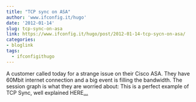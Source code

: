 ```yaml
---
title: "TCP sync on ASA"
author: 'www.ifconfig.it/hugo'
date: '2012-01-14'
slug: tcp-sync-on-asa
link: https://www.ifconfig.it/hugo/post/2012-01-14-tcp-sycn-on-asa/
categories:
- bloglink
tags:
  - ifconfigithugo
---
```


A customer called today for a strange issue on their Cisco ASA. They have 60Mbit internet connection and a big event is filling the bandwidth. The session graph is what they are worried about: This is a perfect example of TCP Sync, well explained HERE[... <i class="fas fa-external-link-alt"></i>](https://www.ifconfig.it/hugo/post/2012-01-14-tcp-sycn-on-asa/)

